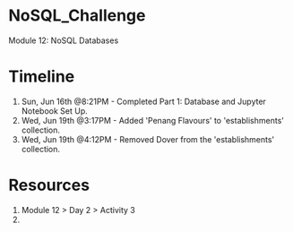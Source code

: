 # NoSQL_Challenge
Module 12: NoSQL Databases

# Timeline
1. Sun, Jun 16th @8:21PM - Completed Part 1: Database and Jupyter Notebook Set Up.
2. Wed, Jun 19th @3:17PM - Added 'Penang Flavours' to 'establishments' collection. 
3. Wed, Jun 19th @4:12PM - Removed Dover from the 'establishments' collection.


# Resources
1. Module 12 > Day 2 > Activity 3
2. 
